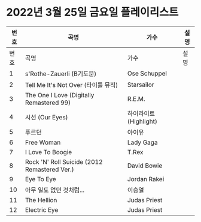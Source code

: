 # 2022년 3월 25일 금요일 플레이리스트

| 번호 | 곡명 | 가수 | 설명 |
|------|------|------|------|
| 번호 | 곡명 | 가수 | 설명 |
| 1 | s'Rothe-Zauerli (B기도문) | Ose Schuppel |  |
| 2 | Tell Me It's Not Over (타이틀 뮤직) | Starsailor |  |
| 3 | The One I Love (Digitally Remastered 99) | R.E.M. |  |
| 4 | 시선 (Our Eyes) | 하이라이트 (Highlight) |  |
| 5 | 푸르던 | 아이유 |  |
| 6 | Free Woman | Lady Gaga |  |
| 7 | I Love To Boogie | T.Rex |  |
| 8 | Rock 'N' Roll Suicide (2012 Remastered Ver.) | David Bowie |  |
| 9 | Eye To Eye | Jordan Rakei |  |
| 10 | 아무 일도 없던 것처럼... | 이승열 |  |
| 11 | The Hellion | Judas Priest |  |
| 12 | Electric Eye | Judas Priest |  |
